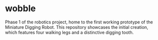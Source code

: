# wobble
Phase 1 of the robotics project, home to the first working prototype of the Miniature Digging Robot. This repository showcases the initial creation, which features four walking legs and a distinctive digging tooth.
